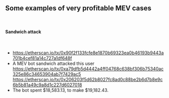 ## Some examples of very profitable MEV cases

<br>

#### Sandwich attack

<br>

* https://etherscan.io/tx/0x90f2f133fcfe8e1870b69323ea0b46193b9443a701b4cef81a14c727a1df648f
* A MEV bot sandwich attacked this user
https://etherscan.io/tx/0xa79dfb5d4442a4ff04768c638bf306b75340ac325e86c34653904ab7f7429ac5
https://etherscan.io/tx/0x206203f5d62b8027fc8ad0c88be2b6d7b8e9c6b5b81a49c9a8d1c227d6027018
* The bot spent $18,583.13, to make $19,182.43.
